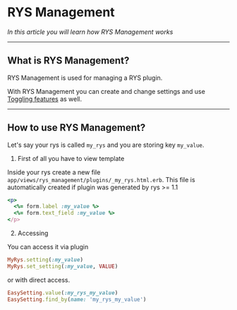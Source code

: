 # RYS Management

*In this article you will learn how RYS Management works*

---

## What is RYS Management?

RYS Management is used for managing a RYS plugin.

With RYS Management you can create and change settings and use [Toggling features](https://easysoftware.stoplight.io/docs/developer-portal-devs/docs/Hello_RYS/Toggler-feature.md) as well. 

---

## How to use RYS Management? 

Let's say your rys is called `my_rys` and you are storing key  `my_value`. 

1. First of all you have to view template

Inside your rys create a new file `app/views/rys_management/plugins/_my_rys.html.erb`. This file is automatically created if plugin was generated by rys >= 1.1

```ruby
<p>
  <%= form.label :my_value %>
  <%= form.text_field :my_value %>
</p>
```

2. Accessing 

You can access it via plugin
```ruby
MyRys.setting(:my_value)
MyRys.set_setting(:my_value, VALUE)
```
or with direct access.
```ruby
EasySetting.value(:my_rys_my_value)
EasySetting.find_by(name: 'my_rys_my_value')
```


